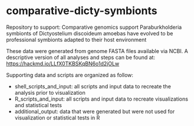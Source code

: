 # comparative-dicty-symbionts
Repository to support: Comparative genomics support Paraburkholderia symbionts of Dictyostelium discoideum amoebas have evolved to be professional symbionts adapted to their host environment

These data were generated from genome FASTA files available via NCBI. A descriptive version of all analyses and steps can be found at:
https://hackmd.io/LLfX0TKBSKqBN6o1d2jOLw

Supporting data and scripts are organized as follow:
- shell_scripts_and_input: all scripts and input data to recreate the analysis prior to visualization
- R_scripts_and_input: all scripts and input data to recreate visualizations and statistical tests
- additional_output: data that were generated but were not used for visualization or statistical tests in R
